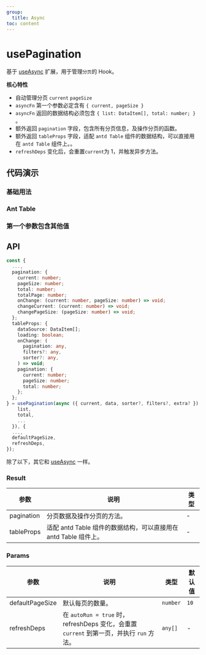 ```yaml
---
group:
  title: Async
toc: content
---
```


# usePagination

基于 [useAsync](/hooks/use-async) 扩展，用于管理`分页`的 Hook。

**核心特性**

- 自动管理分页 `current` `pageSize`
- `asyncFn` 第一个参数必定含有 `{ current, pageSize }`
- `asyncFn` 返回的数据结构必须包含 `{ list: DataItem[], total: number; }` 。
- 额外返回 `pagination` 字段，包含所有分页信息，及操作分页的函数。
- 额外返回 `tableProps` 字段，适配 `antd Table` 组件的数据结构，可以直接用在 `antd Table` 组件上。。
- `refreshDeps` 变化后，会重置`current`为 1，并触发异步方法。

## 代码演示

### 基础用法

<code src="./demos/Pagination1.tsx"></code>

### Ant Table

<code src="./demos/Pagination2.tsx"></code>

### 第一个参数包含其他值

<code src="./demos/Pagination3.tsx"></code>

## API

```typescript
const {
  ...,
  pagination: {
    current: number;
    pageSize: number;
    total: number;
    totalPage: number;
    onChange: (current: number, pageSize: number) => void;
    changeCurrent: (current: number) => void;
    changePageSize: (pageSize: number) => void;
  };
  tableProps: {
    dataSource: DataItem[];
    loading: boolean;
    onChange: (
      pagination: any,
      filters?: any,
      sorter?: any,
    ) => void;
    pagination: {
      current: number;
      pageSize: number;
      total: number;
    };
  };
} = usePagination(async ({ current, data, sorter?, filters?, extra? }) => ({
    list,
    total,
    ...
  }), {
  ...,
  defaultPageSize,
  refreshDeps,
});
```

除了以下，其它和 [useAsync](/hooks/use-async) 一样。

### Result

| 参数       | 说明                                                             | 类型 |
| ---------- | ---------------------------------------------------------------- | ---- |
| pagination | 分页数据及操作分页的方法。                                       | -    |
| tableProps | 适配 antd Table 组件的数据结构，可以直接用在 antd Table 组件上。 | -    |

### Params

| 参数 | 说明 | 类型 | 默认值 |
| --- | --- | --- | --- |
| defaultPageSize | 默认每页的数量。 | `number` | `10` |
| refreshDeps | 在 `autoRun = true` 时，refreshDeps 变化，会重置 `current` 到第一页，并执行 `run` 方法。 | `any[]` | - |
